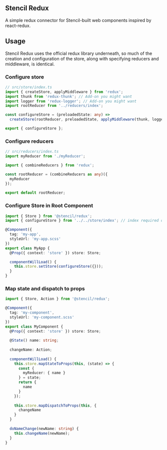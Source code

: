 ## Stencil Redux

A simple redux connector for Stencil-built web components inspired by react-redux.

## Usage

Stencil Redux uses the official redux library underneath, so much of the creation and configuration of the store, along with specifying reducers and middleware, is identical.

### Configure store

```typescript
// src/store/index.ts
import { createStore, applyMiddleware } from 'redux';
import thunk from 'redux-thunk'; // Add-on you might want
import logger from 'redux-logger'; // Add-on you might want
import rootReducer from '../reducers/index';

const configureStore = (preloadedState: any) =>
  createStore(rootReducer, preloadedState, applyMiddleware(thunk, logger));

export { configureStore };
```

### Configure reducers

```typescript
// src/reducers/index.ts
import myReducer from './myReducer';

import { combineReducers } from 'redux';

const rootReducer = (combineReducers as any)({
  myReducer
});
  
export default rootReducer;
```

### Configure Store in Root Component

```typescript
import { Store } from '@stencil/redux';
import { configureStore } from '../../store/index'; // index required due to bug

@Component({
  tag: 'my-app',
  styleUrl: 'my-app.scss'
})
export class MyApp {
  @Prop({ context: 'store' }) store: Store;

  componentWillLoad() {
    this.store.setStore(configureStore({}));
  }
}
```

### Map state and dispatch to props
```typescript
import { Store, Action } from '@stencil/redux';

@Component({
  tag: 'my-component',
  styleUrl: 'my-component.scss'
})
export class MyComponent {
  @Prop({ context: 'store' }) store: Store;
 
  @State() name: string;
 
  changeName: Action;
  
  componentWillLoad() {
    this.store.mapStateToProps(this, (state) => {
      const {
        myReducer: { name }
      } = state;
      return {
        name
      }
    });
   
    this.store.mapDispatchToProps(this, {
      changeName
    }
  }
 
  doNameChange(newName: string) {
    this.changeName(newName);
  }
}
```
